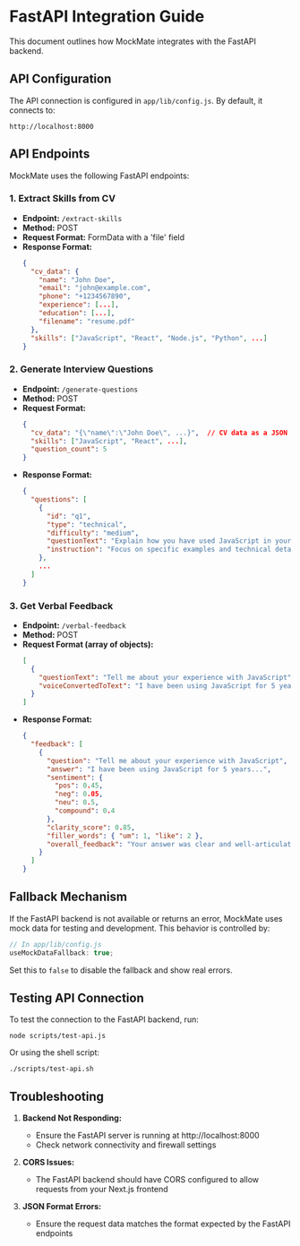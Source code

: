 # FastAPI Integration Guide

This document outlines how MockMate integrates with the FastAPI backend.

## API Configuration

The API connection is configured in `app/lib/config.js`. By default, it connects to:

```
http://localhost:8000
```

## API Endpoints

MockMate uses the following FastAPI endpoints:

### 1. Extract Skills from CV

- **Endpoint:** `/extract-skills`
- **Method:** POST
- **Request Format:** FormData with a 'file' field
- **Response Format:**
  ```json
  {
    "cv_data": {
      "name": "John Doe",
      "email": "john@example.com",
      "phone": "+1234567890",
      "experience": [...],
      "education": [...],
      "filename": "resume.pdf"
    },
    "skills": ["JavaScript", "React", "Node.js", "Python", ...]
  }
  ```

### 2. Generate Interview Questions

- **Endpoint:** `/generate-questions`
- **Method:** POST
- **Request Format:**
  ```json
  {
    "cv_data": "{\"name\":\"John Doe\", ...}",  // CV data as a JSON string
    "skills": ["JavaScript", "React", ...],
    "question_count": 5
  }
  ```
- **Response Format:**
  ```json
  {
    "questions": [
      {
        "id": "q1",
        "type": "technical",
        "difficulty": "medium",
        "questionText": "Explain how you have used JavaScript in your previous projects.",
        "instruction": "Focus on specific examples and technical details related to JavaScript."
      },
      ...
    ]
  }
  ```

### 3. Get Verbal Feedback

- **Endpoint:** `/verbal-feedback`
- **Method:** POST
- **Request Format (array of objects):**
  ```json
  [
    {
      "questionText": "Tell me about your experience with JavaScript",
      "voiceConvertedToText": "I have been using JavaScript for 5 years..."
    }
  ]
  ```
- **Response Format:**
  ```json
  {
    "feedback": [
      {
        "question": "Tell me about your experience with JavaScript",
        "answer": "I have been using JavaScript for 5 years...",
        "sentiment": {
          "pos": 0.45,
          "neg": 0.05,
          "neu": 0.5,
          "compound": 0.4
        },
        "clarity_score": 0.85,
        "filler_words": { "um": 1, "like": 2 },
        "overall_feedback": "Your answer was clear and well-articulated..."
      }
    ]
  }
  ```

## Fallback Mechanism

If the FastAPI backend is not available or returns an error, MockMate uses mock data for testing and development. This behavior is controlled by:

```javascript
// In app/lib/config.js
useMockDataFallback: true;
```

Set this to `false` to disable the fallback and show real errors.

## Testing API Connection

To test the connection to the FastAPI backend, run:

```
node scripts/test-api.js
```

Or using the shell script:

```
./scripts/test-api.sh
```

## Troubleshooting

1. **Backend Not Responding:**

   - Ensure the FastAPI server is running at http://localhost:8000
   - Check network connectivity and firewall settings

2. **CORS Issues:**

   - The FastAPI backend should have CORS configured to allow requests from your Next.js frontend

3. **JSON Format Errors:**
   - Ensure the request data matches the format expected by the FastAPI endpoints
